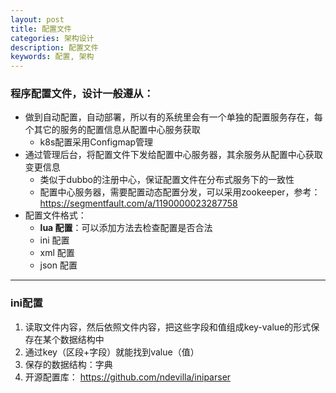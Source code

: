 ```yaml
---
layout: post
title: 配置文件
categories: 架构设计
description: 配置文件
keywords: 配置, 架构
---
```


### 程序配置文件，设计一般遵从：

- 做到自动配置，自动部署，所以有的系统里会有一个单独的配置服务存在，每个其它的服务的配置信息从配置中心服务获取
  - k8s配置采用Configmap管理
- 通过管理后台，将配置文件下发给配置中心服务器，其余服务从配置中心获取变更信息
  - 类似于dubbo的注册中心，保证配置文件在分布式服务下的一致性
  - 配置中心服务器，需要配置动态配置分发，可以采用zookeeper，参考：https://segmentfault.com/a/1190000023287758
- 配置文件格式：
  - **lua 配置**：可以添加方法去检查配置是否合法
  - ini 配置
  - xml 配置
  - json 配置

------

### ini配置

1. 读取文件内容，然后依照文件内容，把这些字段和值组成key-value的形式保存在某个数据结构中
2. 通过key（区段+字段）就能找到value（值）
3. 保存的数据结构：字典
4. 开源配置库： https://github.com/ndevilla/iniparser

